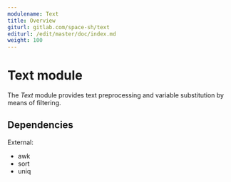 ```yaml
---
modulename: Text
title: Overview
giturl: gitlab.com/space-sh/text
editurl: /edit/master/doc/index.md
weight: 100
---
```

# Text module

The _Text_ module provides text preprocessing and variable substitution by means of filtering.


## Dependencies

External:  
+ awk  
+ sort  
+ uniq  
